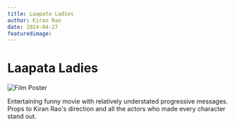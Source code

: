 ```yaml
---
title: Laapata Ladies
author: Kiran Rao
date: 2024-04-27
featuredimage:
---
```


# Laapata Ladies

![Film Poster](laapata-ladies.png)

Entertaining funny movie with relatively understated progressive messages.
Props to Kiran Rao's direction and all the actors who made every character stand out.
